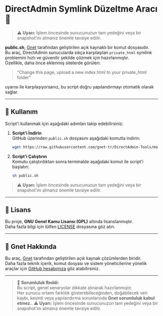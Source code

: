 # DirectAdmin Symlink Düzeltme Aracı 🔧

> ⚠️ **Uyarı:** İşlem öncesinde sunucunuzun tam yedeğini veya bir snapshot’ını almanız önemle tavsiye edilir.


**public.sh**, [Gnet](https://www.gnet.tr) tarafından geliştirilen açık kaynaklı bir komut dosyasıdır.  
Bu araç, DirectAdmin sunucularda sıkça karşılaşılan `private_html` symlink problemini hızlı ve güvenilir şekilde çözmek için hazırlanmıştır.  
Özellikle, daha önce eklenmiş sitelerde görülen:

> “Change this page, upload a new index.html to your private_html folder”

uyarısı ile karşılaşıyorsanız, bu script doğru yapılandırmayı otomatik olarak sağlar.

---

## 🚀 Kullanım

Script'i kullanmak için aşağıdaki adımları takip edebilirsiniz:

1. **Script'i İndirin**  
   GitHub üzerinden `public.sh` dosyasını aşağıdaki komutla indirin:

   ```bash
   wget https://raw.githubusercontent.com/gnet-tr/DirectAdmin-Tools/main/public.sh
   ```

2. **Script'i Çalıştırın**  
   Komutu çalıştırdıktan sonra terminalde aşağıdaki komut ile script'i başlatın:

   ```bash
   sh public.sh
   ```

> ⚠️ **Uyarı:** İşlem öncesinde sunucunuzun tam yedeğini veya bir snapshot’ını almanız önemle tavsiye edilir.

---

## 📄 Lisans

Bu proje, **GNU Genel Kamu Lisansı (GPL)** altında lisanslanmıştır.  
Daha fazla bilgi için lütfen [LICENSE](./LICENSE) dosyasına göz atın.

---

## 🔗 Gnet Hakkında

Bu araç, [Gnet](https://www.gnet.tr) tarafından geliştirilen açık kaynak çözümlerden biridir.  
Daha fazla teknik içerik, komut dosyası ve sistem yöneticilerine yönelik araçlar için [GitHub hesabımıza](https://github.com/gnet-tr) göz atabilirsiniz.

---

> 🛑 **Sorumluluk Reddi:**  
> Bu script, genel senaryolar dikkate alınarak hazırlanmıştır.  
> Her sunucu ortamı farklılık gösterebileceğinden, doğabilecek veri kaybı, kesinti veya yapılandırma sorunlarında **Gnet sorumluluk kabul etmez.**.
> ⚠️ **Uyarı:** İşlem öncesinde sunucunuzun tam yedeğini veya bir snapshot’ını almanız önemle tavsiye edilir.
